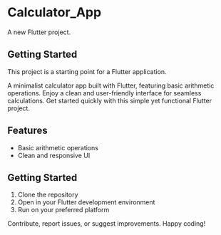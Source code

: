 # Calculator_App

A new Flutter project.

## Getting Started

This project is a starting point for a Flutter application.

A minimalist calculator app built with Flutter, featuring basic arithmetic operations. Enjoy a clean and user-friendly interface for seamless calculations. Get started quickly with this simple yet functional Flutter project.

## Features

- Basic arithmetic operations
- Clean and responsive UI

## Getting Started

1. Clone the repository
2. Open in your Flutter development environment
3. Run on your preferred platform

Contribute, report issues, or suggest improvements. Happy coding!
